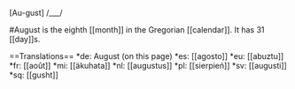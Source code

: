 [Au-gust] /___/

#August is the eighth [[month]] in the Gregorian [[calendar]]. It has 31 [[day]]s.

==Translations==
*de: August (on this page)
*es: [[agosto]]
*eu: [[abuztu]]
*fr: [[août]]
*mi: [[äkuhata]]
*nl: [[augustus]]
*pl: [[sierpień]]
*sv: [[augusti]]
*sq: [[gusht]]